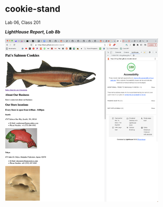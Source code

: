 # cookie-stand
Lab 06, Class 201

**_LightHouse Report, Lab 8b_**

<img src=/assets/lab08lighthouse.png>